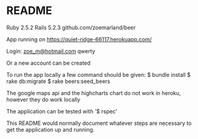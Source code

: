 # README

Ruby 2.5.2
Rails 5.2.3
github.com/zoemarland/beer

App running on https://quiet-ridge-66117.herokuapp.com/

Login:
zoe_m@hotmail.com
qwerty

Or a new account can be created

To run the app locally a few command should be given:
$ bundle install
$ rake db:migrate
$ rake beers:seed_beers

The google maps api and the highcharts chart do not work in heroku, however they do work locally

The application can be tested with '$ rspec'

This README would normally document whatever steps are necessary to get the
application up and running.
